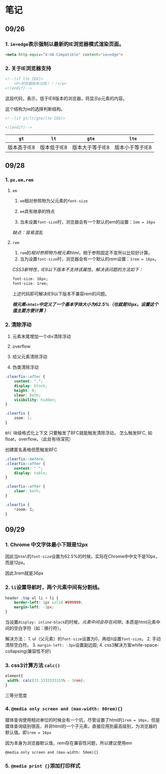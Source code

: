 # 笔记

## 09/26

### 1. `ie=edge`表示强制以最新的IE浏览器模式渲染页面。

```html
<meta http-equiv="X-UA-Compatible" content="ie=edge">
```

### 2. 关于IE浏览器支持

```html
<!--[if lte IE8]>
    <P>浏览器版本过低！！！</p>
<![endif]-->    
```

这段代码，表示，低于IE8版本的浏览器，将显示p元素的内容。

这个结构为ie的选择判断结构。

```html
<!--[if gt/lt/gte/lte IE8]>

<![endif]-->   
```

|`gt`|`lt`|`gte`|`lte`|
|:-----:|:-----:|:-----:|:-----:|
|版本高于IE8|版本低于IE8|版本大于等于IE8|版本小于等于IE8|


## 09/28

### 1. `px,em,rem`

1. `em`


    1. `em`相对参照物为父元素的`font-size`

    2. `em`具有继承的特点

    3. 当未设置`font-size`时，浏览器会有一个默认的em的设置：`1em = 16px`

    *缺点：容易混乱*


2. `rem`

    1. `rem`的*相对参照物为根元素html*，相于参照固定不变所以比较好计算。
    2. 当为设置`font-size`时，浏览器会有一个默认的rem设置：`1rem = 16px`。
    
    *CSS3新特性，IE9以下版本不支持该属性。解决该问题的方法如下：*

    ```css
    font-size: 16px;
    font-size: 1rem;
    ```

    上述代码即可解决IE9以下版本不兼容rem的问题。

    ***根元素`<html>`中定义了一个基本字体大小为62.5%（也就是10px。设置这个值主要方便计算 ）***

### 2. 清除浮动

1. 元素末尾增加一个div清除浮动

2. overflow

3. 给父元素清除浮动

4. 伪类清除浮动

```css
.clearfix::after {
    content: ".";
    display: block;
    height: 0;
    clear: both;
    visibility: hidden;
}

.clearfix {
    zoom: 1;
}
```

`BFC` 块级格式化上下文
只要触发了BFC就能触发清除浮动，
怎么触发BFC, 如float，overflow。（此处有待深究）

创建匿名表格但愿触发BFC

```css
.clearfix::before,
.clearfix::after {
    content: " ";
    display: table;
}

.clearfix::after {
    clear: both;
}

.clearfix {
    *zoom: 1;
}
```



## 09/29

### 1. Chrome 中文字体最小下限是12px

因此当`html`的`font-size`设置为62.5%的时候，实际在Chrome中中文不是10px，而是12px。

因此3rem就是36px


### 2. `li`设置导航时，两个元素中间有分割线。

```css
header .top ul li + li {
    border-left: 1px solid #999999;
    margin-left: -3px;
}
```
当设置`display: inline-block`的时候，*元素中间会存在间隙*，本质是html元素中间的空白字符（如：换行符）。

解决方法：
    1. ul（父元素）的`font-size`设置为0，再给li设置`font-size`。
    2. 手动清除空白符。
    3. `margin-left: -3px`设置副边距;
    4. css3解决方案white-space-collapsing(兼容性不好)


### 3. css3计算方法 `calc()`

```css
element{
 width: calc(33.3333333333% - 3rem);
}
```
三等分宽度


### 4. `@media only screen and (max-width: 80rem){}`

媒体查询使用相对单位的时候会有一个坑，尽管设置了html的`1rem = 10px`，但是媒体查询级别很高，并非html的一个子元素，直接应用到最高级别，为浏览器的默认值。即`1rem = 16px`

因为本身为浏览器默认值，rem存在兼容性问题，所以建议使用em

`@media only screen and (max-width: 50em){}`

### 5. `@media print {}`添加打印样式